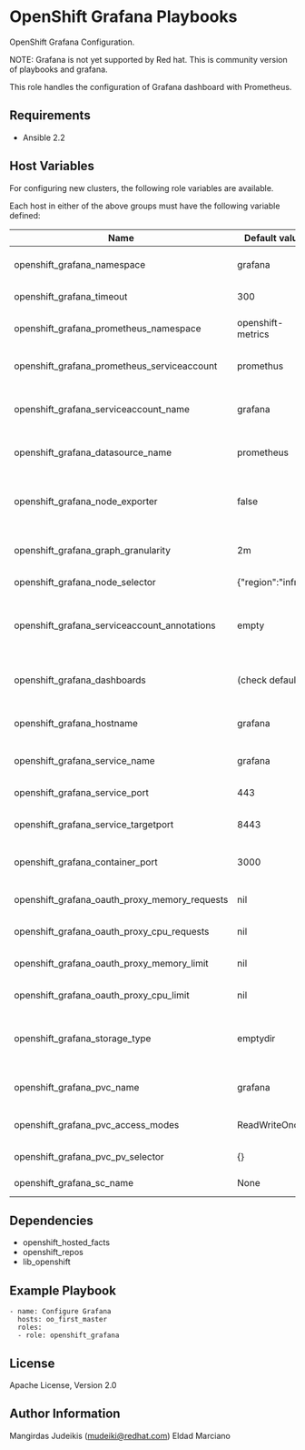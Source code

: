 OpenShift Grafana Playbooks
===========================

OpenShift Grafana Configuration.

NOTE: Grafana is not yet supported by Red hat. This is community version of playbooks and grafana.

This role handles the configuration of Grafana dashboard with Prometheus.

Requirements
------------

* Ansible 2.2


Host Variables
--------------

For configuring new clusters, the following role variables are available.

Each host in either of the above groups must have the following variable
defined:

| Name                                         | Default value     | Description                                  |
|----------------------------------------------|-------------------|----------------------------------------------|
| openshift_grafana_namespace                  | grafana           | Default grafana namespace                    |
| openshift_grafana_timeout                    | 300               | Default pod wait timeout                     |
| openshift_grafana_prometheus_namespace       | openshift-metrics | Default prometheus namespace                 |
| openshift_grafana_prometheus_serviceaccount  | promethus         | Prometheus service account                   |
| openshift_grafana_serviceaccount_name        | grafana           | Grafana service account name                 |
| openshift_grafana_datasource_name            | prometheus        | Default datasource name                      |
| openshift_grafana_node_exporter              | false             | Do we want to deploy node exported dashboard |
| openshift_grafana_graph_granularity          | 2m                | Default dashboard granularity                |
| openshift_grafana_node_selector              | {"region":"infra"}| Default node selector                        |
| openshift_grafana_serviceaccount_annotations | empty             | Additional service account annotation list   |
| openshift_grafana_dashboards                 | (check defaults)  | Additional list of dashboards to deploy      |
| openshift_grafana_hostname                   | grafana           | Grafana route hostname                       |
| openshift_grafana_service_name               | grafana           | Grafana Service name                         |
| openshift_grafana_service_port               | 443               | Grafana service port                         |
| openshift_grafana_service_targetport         | 8443              | Grafana TargetPort to auth proxy             |
| openshift_grafana_container_port             | 3000              | Grafana container port                       |
| openshift_grafana_oauth_proxy_memory_requests| nil               | OAuthProxy memory request                    |
| openshift_grafana_oauth_proxy_cpu_requests   | nil               | OAuthProxy CPY request                       |
| openshift_grafana_oauth_proxy_memory_limit   | nil               | OAuthProxy Memory Limit                      |
| openshift_grafana_oauth_proxy_cpu_limit      | nil               | OAuthProxy CPY limit                         |
| openshift_grafana_storage_type               | emptydir          | Default grafana storage type [emptydir, pvc] |
| openshift_grafana_pvc_name                   | grafana           | Grafana Storage Claim name                   |
| openshift_grafana_pvc_access_modes           | ReadWriteOnce     | Grafana Storage Claim mode                   |
| openshift_grafana_pvc_pv_selector            | {}                | Grafana PV Selector                          |
| openshift_grafana_sc_name                    | None              | StorageClass name to use                     |

Dependencies
------------

* openshift_hosted_facts
* openshift_repos
* lib_openshift

Example Playbook
----------------

```
- name: Configure Grafana
  hosts: oo_first_master
  roles:
  - role: openshift_grafana
```

License
-------

Apache License, Version 2.0

Author Information
------------------

Mangirdas Judeikis (mudeiki@redhat.com)
Eldad Marciano